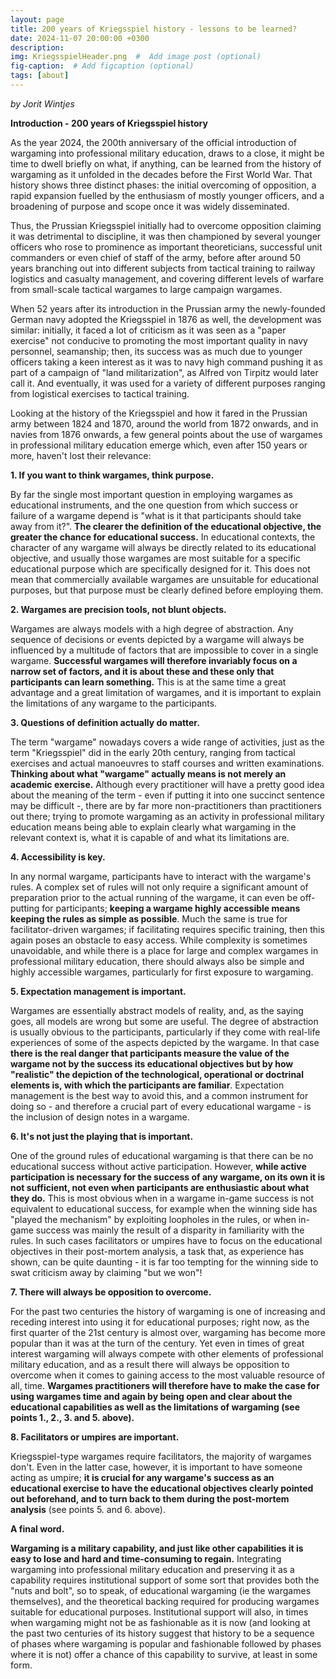 ```yaml
---
layout: page
title: 200 years of Kriegsspiel history - lessons to be learned?
date: 2024-11-07 20:00:00 +0300
description: 
img: KriegsspielHeader.png  #  Add image post (optional)
fig-caption:  # Add figcaption (optional)
tags: [about]
---
```


*by Jorit Wintjes*

**Introduction - 200 years of Kriegsspiel history**

As the year 2024, the 200th anniversary of the official introduction of wargaming into professional military education, draws to a close, it might be time to dwell briefly on what, if anything, can be learned from the history of wargaming as it unfolded in the decades before the First World War. That history shows three distinct phases: the initial overcoming of opposition, a rapid expansion fuelled by the enthusiasm of mostly younger officers, and a broadening of purpose and scope once it was widely disseminated.

Thus, the Prussian Kriegsspiel initially had to overcome opposition claiming it was detrimental to discipline, it was then championed by several younger officers who rose to prominence as important theoreticians, successful unit commanders or even chief of staff of the army, before after around 50 years branching out into different subjects from tactical training to railway logistics and casualty management, and covering different levels of warfare from small-scale tactical wargames to large campaign wargames. 

When 52 years after its introduction in the Prussian army the newly-founded German navy adopted the Kriegsspiel in 1876 as well, the development was similar: initially, it faced a lot of criticism as it was seen as a "paper exercise" not conducive to promoting the most important quality in navy personnel, seamanship; then, its success was as much due to younger officers taking a keen interest as it was to navy high command pushing it as part of a campaign of "land militarization", as Alfred von Tirpitz would later call it. And eventually, it was used for a variety of different purposes ranging from logistical exercises to tactical training.

Looking at the history of the Kriegsspiel and how it fared in the Prussian army between 1824 and 1870, around the world from 1872 onwards, and in navies from 1876 onwards, a few general points about the use of wargames in professional military education emerge which, even after 150 years or more, haven't lost their relevance:

**1. If you want to think wargames, think purpose.** 

By far the single most important question in employing wargames as educational instruments, and the one question from which success or failure of a wargame depend is "what is it that participants should take away from it?". **The clearer the definition of the educational objective, the greater the chance for educational success.** In educational contexts, the character of any wargame will always be directly related to its educational objective, and usually those wargames are most suitable for a specific educational purpose which are specifically designed for it. This does not mean that commercially available wargames are unsuitable for educational purposes, but that purpose must be clearly defined before employing them.

**2. Wargames are precision tools, not blunt objects.** 

Wargames are always models with a high degree of abstraction. Any sequence of decisions or events depicted by a wargame will always be influenced by a multitude of factors that are impossible to cover in a single wargame. **Successful wargames will therefore invariably focus on a narrow set of factors, and it is about these and these only that participants can learn something.** This is at the same time a great advantage and a great limitation of wargames, and it is important to explain the limitations of any wargame to the participants. 

**3. Questions of definition actually do matter.**

The term "wargame" nowadays covers a wide range of activities, just as the term "Kriegsspiel" did in the early 20th century, ranging from tactical exercises and actual manoeuvres to staff courses and written examinations. **Thinking about what "wargame" actually means is not merely an academic exercise.** Although every practitioner will have a pretty good idea about the meaning of the term - even if putting it into one succinct sentence may be difficult -, there are by far more non-practitioners than practitioners out there; trying to promote wargaming as an activity in professional military education means being able to explain clearly what wargaming in the relevant context is, what it is capable of and what its limitations are.

**4. Accessibility is key.**

In any normal wargame, participants have to interact with the wargame's rules. A complex set of rules will not only require a significant amount of preparation prior to the actual running of the wargame, it can even be off-putting for participants; **keeping a wargame highly accessible means keeping the rules as simple as possible**. Much the same is true for facilitator-driven wargames; if facilitating requires specific training, then this again poses an obstacle to easy access. While complexity is sometimes unavoidable, and while there is a place for large and complex wargames in professional military education, there should always also be simple and highly accessible wargames, particularly for first exposure to wargaming.

**5. Expectation management is important.**

Wargames are essentially abstract models of reality, and, as the saying goes, all models are wrong but some are useful. The degree of abstraction is usually obvious to the participants, particularly if they come with real-life experiences of some of the aspects depicted by the wargame. In that case **there is the real danger that participants measure the value of the wargame not by the success its educational objectives but by how "realistic" the depiction of the technological, operational or doctrinal elements is, with which the participants are familiar**. Expectation management is the best way to avoid this, and a common instrument for doing so - and therefore a crucial part of every educational wargame - is the inclusion of design notes in a wargame.

**6. It's not just the playing that is important.**

One of the ground rules of educational wargaming is that there can be no educational success without active participation. However, **while active participation is necessary for the success of any wargame, on its own it is not sufficient, not even when participants are enthusiastic about what they do.** This is most obvious when in a wargame in-game success is not equivalent to educational success, for example when the winning side has "played the mechanism" by exploiting loopholes in the rules, or when in-game success was mainly the result of a disparity in familiarity with the rules. In such cases facilitators or umpires have to focus on the educational objectives in their post-mortem analysis, a task that, as experience has shown, can be quite daunting - it is far too tempting for the winning side to swat criticism away by claiming "but we won"!

**7. There will always be opposition to overcome.**

For the past two centuries the history of wargaming is one of increasing and receding interest into using it for educational purposes; right now, as the first quarter of the 21st century is almost over, wargaming has become more popular than it was at the turn of the century. Yet even in times of great interest wargaming will always compete with other elements of professional military education, and as a result there will always be opposition to overcome when it comes to gaining access to the most valuable resource of all, time. **Wargames practitioners will therefore have to make the case for using wargames time and again by being open and clear about the educational capabilities as well as the limitations of wargaming (see points 1., 2., 3. and 5. above).**

**8. Facilitators or umpires are important.**

Kriegsspiel-type wargames require facilitators, the majority of wargames don't. Even in the latter case, however, it is important to have someone acting as umpire; **it is crucial for any wargame's success as an educational exercise to have the educational objectives clearly pointed out beforehand, and to turn back to them during the post-mortem analysis** (see points 5. and 6. above).

**A final word.**

**Wargaming is a military capability, and just like other capabilities it is easy to lose and hard and time-consuming to regain.** Integrating wargaming into professional military education and preserving it as a capability requires institutional support of some sort that provides both the "nuts and bolt", so to speak, of educational wargaming (ie the wargames themselves), and the theoretical backing required for producing wargames suitable for educational purposes. Institutional support will also, in times when wargaming might not be as fashionable as it is now (and looking at the past two centuries of its history suggest that history to be a sequence of phases where wargaming is popular and fashionable followed by phases where it is not) offer a chance of this capability to survive, at least in some form.

